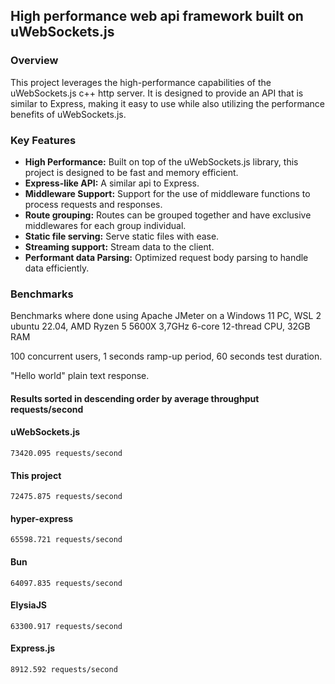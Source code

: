 ## High performance web api framework built on uWebSockets.js

### Overview

This project leverages the high-performance capabilities of the uWebSockets.js c++ http server. It is designed to provide an API that is similar to Express, making it easy to use while also utilizing the performance benefits of uWebSockets.js.

### Key Features

- **High Performance:** Built on top of the uWebSockets.js library, this project is designed to be fast and memory efficient.
- **Express-like API:** A similar api to Express.
- **Middleware Support:** Support for the use of middleware functions to process requests and responses.
- **Route grouping:** Routes can be grouped together and have exclusive middlewares for each group individual.
- **Static file serving:** Serve static files with ease.
- **Streaming support:** Stream data to the client.
- **Performant data Parsing:** Optimized request body parsing to handle data efficiently.

### Benchmarks

Benchmarks where done using Apache JMeter on a Windows 11 PC, WSL 2 ubuntu 22.04, AMD Ryzen 5 5600X 3,7GHz 6-core 12-thread CPU, 32GB RAM

100 concurrent users, 1 seconds ramp-up period, 60 seconds test duration.

"Hello world" plain text response.

#### Results sorted in descending order by average throughput requests/second

#### uWebSockets.js

```
73420.095 requests/second
```

#### This project

```
72475.875 requests/second
```

#### hyper-express

```
65598.721 requests/second
```

#### Bun

```
64097.835 requests/second
```

#### ElysiaJS

```
63300.917 requests/second
```

#### Express.js

```
8912.592 requests/second
```
